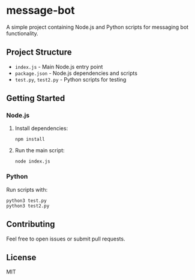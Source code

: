 # message-bot

A simple project containing Node.js and Python scripts for messaging bot functionality.

## Project Structure

- `index.js` - Main Node.js entry point
- `package.json` - Node.js dependencies and scripts
- `test.py`, `test2.py` - Python scripts for testing

## Getting Started

### Node.js
1. Install dependencies:
   ```fish
   npm install
   ```
2. Run the main script:
   ```fish
   node index.js
   ```

### Python
Run scripts with:
```fish
python3 test.py
python3 test2.py
```

## Contributing
Feel free to open issues or submit pull requests.

## License
MIT
